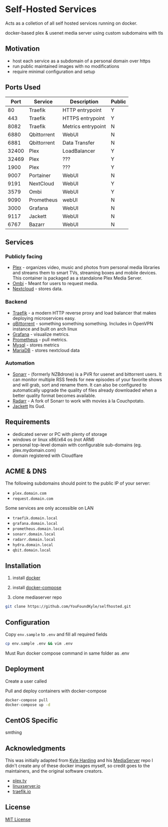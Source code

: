 # Self-Hosted Services #

Acts as a colletion of all self hosted services running on docker.


docker-based plex & usenet media server using custom subdomains with tls

## Motivation

- host each service as a subdomain of a personal domain over https
- run public maintained images with no modifications
- require minimal configuration and setup

## Ports Used
|Port|Service|Description|Public
|---|---|---|---|
|80| Traefik  | HTTP entrypoint  | Y
|443|Traefik|HTTPS entrypoint| Y
|8082|Traefik|Metrics entrypoint| N
|6880| Qbittorrent | WebUI | N
|6881| Qbittorrent| Data Transfer| N
|32400|Plex| LoadBalancer|Y
|32469|Plex| ???|Y
|1900|Plex| ???|Y
|9007| Portainer| WebUI | N
|9191| NextCloud | WebUI | Y
|3579| Ombi | WebUI | Y
|9090| Prometheus| webUI | N
|3000| Grafana | WebUI | N
|9117| Jackett| WebUI| N
|6767| Bazarr| WebUI| N

## Services

### Publicly facing
- [Plex](https://hub.docker.com/r/plexinc/pms-docker) - organizes video, music and photos from personal media libraries and streams them to smart TVs, streaming boxes and mobile devices. This container is packaged as a standalone Plex Media Server.
- [Ombi](https://hub.docker.com/r/linuxserver/ombi/) - Meant for users to request media.
- [Nextcloud](https://hub.docker.com/r/linuxserver/ombi/) - stores data.
### Backend
- [Traefik](https://hub.docker.com/_/traefik/) - a modern HTTP reverse proxy and load balancer that makes deploying microservices easy.
- [qBittorrent](https://hub.docker.com/r/binhex/arch-qbittorrentvpn) - something something something. Includes in OpenVPN instance and built on arch linux
- [Grafana](https://hub.docker.com/_/traefik/) - visualize metrics.
- [Prometheus](https://hub.docker.com/_/traefik/) - pull metrics.
- [Mysql](smthing) - stores metrics
- [MariaDB](smthing) - stores nextcloud data  

### Automation
- [Sonarr](https://hub.docker.com/r/linuxserver/sonarr/) - (formerly NZBdrone) is a PVR for usenet and bittorrent users. It can monitor multiple RSS feeds for new episodes of your favorite shows and will grab, sort and rename them. It can also be configured to automatically upgrade the quality of files already downloaded when a better quality format becomes available.
- [Radarr](https://hub.docker.com/r/linuxserver/radarr/) - A fork of Sonarr to work with movies à la Couchpotato.
- [Jackett](smthing) Its Gud.


## Requirements

- dedicated server or PC with plenty of storage
- windows or linux x86/x64 os (not ARM)
- personal top-level domain with configurable sub-domains (eg. plex.mydomain.com)
- domain registered with Cloudflare

## ACME & DNS

The following subdomains should point to the public IP of your server:

- `plex.domain.com`
- `request.domain.com`

Some services are only accessible on LAN

- `traefik.domain.local`
- `grafana.domain.local`
- `prometheus.domain.local`
- `sonarr.domain.local`
- `radarr.domain.local`
- `hydra.domain.local`
- `qbit.domain.local`
  
## Installation

1. install [docker](https://docs.docker.com/install/linux/docker-ce/debian/)

2. install [docker-compose](https://docs.docker.com/compose/install/#install-compose)

3. clone mediaserver repo
```bash
git clone https://github.com/YouFoundKyle/selfhosted.git
```

## Configuration

Copy `env.sample` to `.env` and fill all required fields

```bash
cp env.sample .env && vim .env
```

Must Run docker compose command in same folder as .env
## Deployment
 Create a user called  

Pull and deploy containers with docker-compose

```bash
docker-compose pull
docker-compose up -d  
```
## CentOS Specific
smthing

## Acknowledgments

This was initially adapted from [Kyle Harding](https://klutchell.dev) and his [MediaServer](https://github.com/klutchell/mediaserver.git) repo
I didn't create any of these docker images myself, so credit goes to the
maintainers, and the original software creators.

- [plex.tv](https://plex.tv/)
- [linuxserver.io](https://linuxserver.io/)
- [traefik.io](https://traefik.io/)

## License  

[MIT License](./LICENSE)

